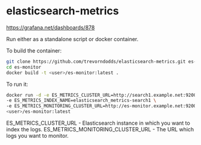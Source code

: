 # elasticsearch-metrics

https://grafana.net/dashboards/878

Run either as a standalone script or docker container.

To build the container:

```bash
git clone https://github.com/trevorndodds/elasticsearch-metrics.git es-monitor
cd es-monitor
docker build -t <user>/es-monitor:latest .
```

To run it:

```bash
docker run -d -e ES_METRICS_CLUSTER_URL=http://search1.example.net:9200 \
-e ES_METRICS_INDEX_NAME=elasticsearch_metrics-search1 \
-e ES_METRICS_MONITORING_CLUSTER_URL=http://es-monitor.example.net:9200 \
<user>/es-monitor:latest
```
ES_METRICS_CLUSTER_URL - Elasticsearch instance in which you want to index the logs.
ES_METRICS_MONITORING_CLUSTER_URL - The URL which logs you want to monitor.
